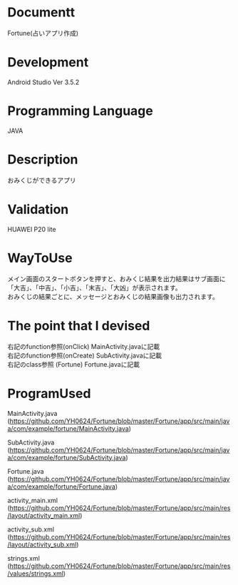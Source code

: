 # Documentt<br>
  Fortune(占いアプリ作成)

# Development<br>
  Android Studio Ver 3.5.2
  
# Programming Language<br>
  JAVA

# Description<br>
  おみくじができるアプリ
  
# Validation<br>
  HUAWEI P20 lite
  
# WayToUse<br>
  メイン画面のスタートボタンを押すと、おみくじ結果を出力結果はサブ画面に<br>
  「大吉」、「中吉」、「小吉」、「末吉」、「大凶」が表示されます。<br>
  おみくじの結果ごとに、メッセージとおみくじの結果画像も出力されます。
  
# The point that I devised <br>
  右記のfunction参照(onClick)  MainActivity.javaに記載 <br>
  右記のfunction参照(onCreate) SubActivity.javaに記載  <br>
  右記のclass参照   (Fortune)  Fortune.javaに記載      <br>
  
# ProgramUsed
 MainActivity.java 
 (https://github.com/YH0624/Fortune/blob/master/Fortune/app/src/main/java/com/example/fortune/MainActivity.java)
 
 SubActivity.java  
 (https://github.com/YH0624/Fortune/blob/master/Fortune/app/src/main/java/com/example/fortune/SubActivity.java)
 
 Fortune.java
 (https://github.com/YH0624/Fortune/blob/master/Fortune/app/src/main/java/com/example/fortune/Fortune.java)
 
 activity_main.xml                              
 (https://github.com/YH0624/Fortune/blob/master/Fortune/app/src/main/res/layout/activity_main.xml)
 
 activity_sub.xml  
 (https://github.com/YH0624/Fortune/blob/master/Fortune/app/src/main/res/layout/activity_sub.xml)
 
 strings.xml       
 (https://github.com/YH0624/Fortune/blob/master/Fortune/app/src/main/res/values/strings.xml)

